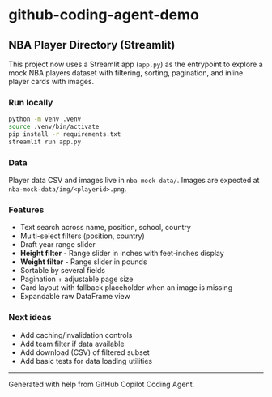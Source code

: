 # github-coding-agent-demo

## NBA Player Directory (Streamlit)

This project now uses a Streamlit app (`app.py`) as the entrypoint to explore a mock NBA players dataset with filtering, sorting, pagination, and inline player cards with images.

### Run locally

```bash
python -m venv .venv
source .venv/bin/activate
pip install -r requirements.txt
streamlit run app.py
```

### Data
Player data CSV and images live in `nba-mock-data/`. Images are expected at `nba-mock-data/img/<playerid>.png`.

### Features
- Text search across name, position, school, country
- Multi-select filters (position, country)
- Draft year range slider
- **Height filter** - Range slider in inches with feet-inches display
- **Weight filter** - Range slider in pounds  
- Sortable by several fields
- Pagination + adjustable page size
- Card layout with fallback placeholder when an image is missing
- Expandable raw DataFrame view

### Next ideas
- Add caching/invalidation controls
- Add team filter if data available
- Add download (CSV) of filtered subset
- Add basic tests for data loading utilities

---
Generated with help from GitHub Copilot Coding Agent.